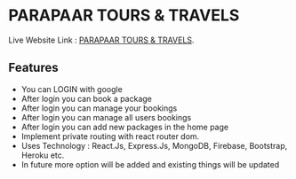# PARAPAAR TOURS & TRAVELS

Live Website Link : [PARAPAAR TOURS & TRAVELS](https://parapaar-tours-travels.web.app).

## Features

<ul>
<li>You can LOGIN with google</li>
<li>After login you can book a package</li>
<li>After login you can manage your bookings</li>
<li>After login you can manage all users bookings</li>
<li>After login you can add new packages in the home page</li>
<li>Implement private routing with react router dom.</li>
<li>Uses Technology : React.Js, Express.Js, MongoDB, Firebase, Bootstrap, Heroku etc.</li>
<li>In future more option will be added and existing things will be updated</li>
</ul>
